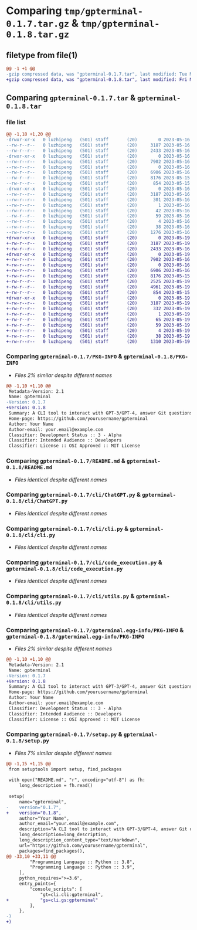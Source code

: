 # Comparing `tmp/gpterminal-0.1.7.tar.gz` & `tmp/gpterminal-0.1.8.tar.gz`

## filetype from file(1)

```diff
@@ -1 +1 @@
-gzip compressed data, was "gpterminal-0.1.7.tar", last modified: Tue May 16 11:37:23 2023, max compression
+gzip compressed data, was "gpterminal-0.1.8.tar", last modified: Fri May 19 03:37:08 2023, max compression
```

## Comparing `gpterminal-0.1.7.tar` & `gpterminal-0.1.8.tar`

### file list

```diff
@@ -1,18 +1,20 @@
-drwxr-xr-x   0 luzhipeng   (501) staff       (20)        0 2023-05-16 11:37:23.378929 gpterminal-0.1.7/
--rw-r--r--   0 luzhipeng   (501) staff       (20)     3187 2023-05-16 11:37:23.378371 gpterminal-0.1.7/PKG-INFO
--rw-r--r--   0 luzhipeng   (501) staff       (20)     2433 2023-05-16 11:36:53.000000 gpterminal-0.1.7/README.md
-drwxr-xr-x   0 luzhipeng   (501) staff       (20)        0 2023-05-16 11:37:23.373580 gpterminal-0.1.7/cli/
--rw-r--r--   0 luzhipeng   (501) staff       (20)     7902 2023-05-16 08:04:08.000000 gpterminal-0.1.7/cli/ChatGPT.py
--rw-r--r--   0 luzhipeng   (501) staff       (20)        0 2023-05-16 03:14:58.000000 gpterminal-0.1.7/cli/__init__.py
--rw-r--r--   0 luzhipeng   (501) staff       (20)     6906 2023-05-16 08:30:54.000000 gpterminal-0.1.7/cli/cli.py
--rw-r--r--   0 luzhipeng   (501) staff       (20)     8176 2023-05-15 15:21:27.000000 gpterminal-0.1.7/cli/code_execution.py
--rw-r--r--   0 luzhipeng   (501) staff       (20)      854 2023-05-15 15:21:12.000000 gpterminal-0.1.7/cli/utils.py
-drwxr-xr-x   0 luzhipeng   (501) staff       (20)        0 2023-05-16 11:37:23.377322 gpterminal-0.1.7/gpterminal.egg-info/
--rw-r--r--   0 luzhipeng   (501) staff       (20)     3187 2023-05-16 11:37:23.000000 gpterminal-0.1.7/gpterminal.egg-info/PKG-INFO
--rw-r--r--   0 luzhipeng   (501) staff       (20)      301 2023-05-16 11:37:23.000000 gpterminal-0.1.7/gpterminal.egg-info/SOURCES.txt
--rw-r--r--   0 luzhipeng   (501) staff       (20)        1 2023-05-16 11:37:23.000000 gpterminal-0.1.7/gpterminal.egg-info/dependency_links.txt
--rw-r--r--   0 luzhipeng   (501) staff       (20)       42 2023-05-16 11:37:23.000000 gpterminal-0.1.7/gpterminal.egg-info/entry_points.txt
--rw-r--r--   0 luzhipeng   (501) staff       (20)       59 2023-05-16 11:37:23.000000 gpterminal-0.1.7/gpterminal.egg-info/requires.txt
--rw-r--r--   0 luzhipeng   (501) staff       (20)        4 2023-05-16 11:37:23.000000 gpterminal-0.1.7/gpterminal.egg-info/top_level.txt
--rw-r--r--   0 luzhipeng   (501) staff       (20)       38 2023-05-16 11:37:23.379133 gpterminal-0.1.7/setup.cfg
--rw-r--r--   0 luzhipeng   (501) staff       (20)     1276 2023-05-16 11:37:19.000000 gpterminal-0.1.7/setup.py
+drwxr-xr-x   0 luzhipeng   (501) staff       (20)        0 2023-05-19 03:37:08.721678 gpterminal-0.1.8/
+-rw-r--r--   0 luzhipeng   (501) staff       (20)     3187 2023-05-19 03:37:08.721118 gpterminal-0.1.8/PKG-INFO
+-rw-r--r--   0 luzhipeng   (501) staff       (20)     2433 2023-05-16 11:36:53.000000 gpterminal-0.1.8/README.md
+drwxr-xr-x   0 luzhipeng   (501) staff       (20)        0 2023-05-19 03:37:08.716244 gpterminal-0.1.8/cli/
+-rw-r--r--   0 luzhipeng   (501) staff       (20)     7902 2023-05-16 08:04:08.000000 gpterminal-0.1.8/cli/ChatGPT.py
+-rw-r--r--   0 luzhipeng   (501) staff       (20)        0 2023-05-16 03:14:58.000000 gpterminal-0.1.8/cli/__init__.py
+-rw-r--r--   0 luzhipeng   (501) staff       (20)     6906 2023-05-16 08:30:54.000000 gpterminal-0.1.8/cli/cli.py
+-rw-r--r--   0 luzhipeng   (501) staff       (20)     8176 2023-05-15 15:21:27.000000 gpterminal-0.1.8/cli/code_execution.py
+-rw-r--r--   0 luzhipeng   (501) staff       (20)     2525 2023-05-19 02:30:59.000000 gpterminal-0.1.8/cli/command_print.py
+-rw-r--r--   0 luzhipeng   (501) staff       (20)     4961 2023-05-19 03:36:56.000000 gpterminal-0.1.8/cli/gs.py
+-rw-r--r--   0 luzhipeng   (501) staff       (20)      854 2023-05-15 15:21:12.000000 gpterminal-0.1.8/cli/utils.py
+drwxr-xr-x   0 luzhipeng   (501) staff       (20)        0 2023-05-19 03:37:08.719923 gpterminal-0.1.8/gpterminal.egg-info/
+-rw-r--r--   0 luzhipeng   (501) staff       (20)     3187 2023-05-19 03:37:08.000000 gpterminal-0.1.8/gpterminal.egg-info/PKG-INFO
+-rw-r--r--   0 luzhipeng   (501) staff       (20)      332 2023-05-19 03:37:08.000000 gpterminal-0.1.8/gpterminal.egg-info/SOURCES.txt
+-rw-r--r--   0 luzhipeng   (501) staff       (20)        1 2023-05-19 03:37:08.000000 gpterminal-0.1.8/gpterminal.egg-info/dependency_links.txt
+-rw-r--r--   0 luzhipeng   (501) staff       (20)       65 2023-05-19 03:37:08.000000 gpterminal-0.1.8/gpterminal.egg-info/entry_points.txt
+-rw-r--r--   0 luzhipeng   (501) staff       (20)       59 2023-05-19 03:37:08.000000 gpterminal-0.1.8/gpterminal.egg-info/requires.txt
+-rw-r--r--   0 luzhipeng   (501) staff       (20)        4 2023-05-19 03:37:08.000000 gpterminal-0.1.8/gpterminal.egg-info/top_level.txt
+-rw-r--r--   0 luzhipeng   (501) staff       (20)       38 2023-05-19 03:37:08.721846 gpterminal-0.1.8/setup.cfg
+-rw-r--r--   0 luzhipeng   (501) staff       (20)     1310 2023-05-19 03:37:04.000000 gpterminal-0.1.8/setup.py
```

### Comparing `gpterminal-0.1.7/PKG-INFO` & `gpterminal-0.1.8/PKG-INFO`

 * *Files 2% similar despite different names*

```diff
@@ -1,10 +1,10 @@
 Metadata-Version: 2.1
 Name: gpterminal
-Version: 0.1.7
+Version: 0.1.8
 Summary: A CLI tool to interact with GPT-3/GPT-4, answer Git questions, and execute commands
 Home-page: https://github.com/yourusername/gpterminal
 Author: Your Name
 Author-email: your.email@example.com
 Classifier: Development Status :: 3 - Alpha
 Classifier: Intended Audience :: Developers
 Classifier: License :: OSI Approved :: MIT License
```

### Comparing `gpterminal-0.1.7/README.md` & `gpterminal-0.1.8/README.md`

 * *Files identical despite different names*

### Comparing `gpterminal-0.1.7/cli/ChatGPT.py` & `gpterminal-0.1.8/cli/ChatGPT.py`

 * *Files identical despite different names*

### Comparing `gpterminal-0.1.7/cli/cli.py` & `gpterminal-0.1.8/cli/cli.py`

 * *Files identical despite different names*

### Comparing `gpterminal-0.1.7/cli/code_execution.py` & `gpterminal-0.1.8/cli/code_execution.py`

 * *Files identical despite different names*

### Comparing `gpterminal-0.1.7/cli/utils.py` & `gpterminal-0.1.8/cli/utils.py`

 * *Files identical despite different names*

### Comparing `gpterminal-0.1.7/gpterminal.egg-info/PKG-INFO` & `gpterminal-0.1.8/gpterminal.egg-info/PKG-INFO`

 * *Files 2% similar despite different names*

```diff
@@ -1,10 +1,10 @@
 Metadata-Version: 2.1
 Name: gpterminal
-Version: 0.1.7
+Version: 0.1.8
 Summary: A CLI tool to interact with GPT-3/GPT-4, answer Git questions, and execute commands
 Home-page: https://github.com/yourusername/gpterminal
 Author: Your Name
 Author-email: your.email@example.com
 Classifier: Development Status :: 3 - Alpha
 Classifier: Intended Audience :: Developers
 Classifier: License :: OSI Approved :: MIT License
```

### Comparing `gpterminal-0.1.7/setup.py` & `gpterminal-0.1.8/setup.py`

 * *Files 7% similar despite different names*

```diff
@@ -1,15 +1,15 @@
 from setuptools import setup, find_packages
 
 with open("README.md", "r", encoding="utf-8") as fh:
     long_description = fh.read()
 
 setup(
     name="gpterminal",
-    version="0.1.7",
+    version="0.1.8",
     author="Your Name",
     author_email="your.email@example.com",
     description="A CLI tool to interact with GPT-3/GPT-4, answer Git questions, and execute commands",
     long_description=long_description,
     long_description_content_type="text/markdown",
     url="https://github.com/yourusername/gpterminal",
     packages=find_packages(),
@@ -33,10 +33,11 @@
         "Programming Language :: Python :: 3.8",
         "Programming Language :: Python :: 3.9",
     ],
     python_requires=">=3.6",
     entry_points={
         "console_scripts": [
             "gt=cli.cli:gpterminal",
+            "gs=cli.gs:gpterminal"
         ],
     },
-)
+)
```

